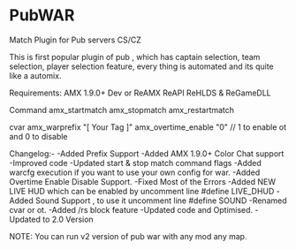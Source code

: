 # PubWAR
Match Plugin for Pub servers CS/CZ

This is first popular plugin of pub , which has captain selection, team selection, player selection feature, every thing is automated and its quite like a automix.

Requirements:
AMX 1.9.0+ Dev or ReAMX
ReAPI
ReHLDS & ReGameDLL

Command
amx_startmatch
amx_stopmatch
amx_restartmatch

cvar
amx_warprefix "[ Your Tag ]"
amx_overtime_enable "0" // 1 to enable ot and 0 to disable


Changelog:-
-Added Prefix Support
-Added AMX 1.9.0+ Color Chat support
-Improved code
-Updated start & stop match command flags
-Added warcfg execution if you want to use your own config for war.
-Added Overtime Enable Disable Support.
-Fixed Most of the Errors
-Added NEW LIVE HUD which can be enabled by uncomment line #define LIVE_DHUD
-Added Sound Support , to use it uncomment line #define SOUND
-Renamed cvar or ot.
-Added /rs block feature
-Updated code and Optimised.
-Updated to 2.0 Version

NOTE: You can run v2 version of pub war with any mod any map.
